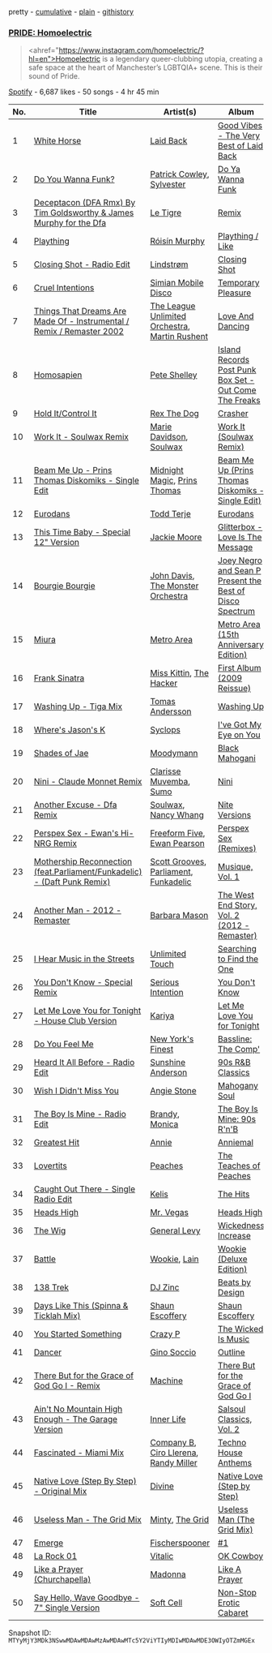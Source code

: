 pretty - [cumulative](/playlists/cumulative/37i9dQZF1DWZabLDQymgK1.md) - [plain](/playlists/plain/37i9dQZF1DWZabLDQymgK1) - [githistory](https://github.githistory.xyz/mackorone/spotify-playlist-archive/blob/main/playlists/plain/37i9dQZF1DWZabLDQymgK1)

### [PRIDE: Homoelectric](https://open.spotify.com/playlist/37i9dQZF1DWZabLDQymgK1)

> <ahref="https://www.instagram.com/homoelectric/?hl=en">Homoelectric</a> is a legendary queer\-clubbing utopia, creating a safe space at the heart of Manchester’s LGBTQIA+ scene\. This is their sound of Pride.

[Spotify](https://open.spotify.com/user/spotify) - 6,687 likes - 50 songs - 4 hr 45 min

| No. | Title | Artist(s) | Album | Length |
|---|---|---|---|---|
| 1 | [White Horse](https://open.spotify.com/track/3FeQweSLSbVkLcPDZuTiGX) | [Laid Back](https://open.spotify.com/artist/2OLmN3LLWtLF7zerL4VdaX) | [Good Vibes \- The Very Best of Laid Back](https://open.spotify.com/album/2PTte9WD2NqJzmbqNaDpa1) | 3:57 |
| 2 | [Do You Wanna Funk?](https://open.spotify.com/track/708DnJC8l1b4Bf4xg0GiBv) | [Patrick Cowley](https://open.spotify.com/artist/1pggi3bfbAPkwrylE63MEO), [Sylvester](https://open.spotify.com/artist/5TGTpu4g8siFOIctZuQO7y) | [Do Ya Wanna Funk](https://open.spotify.com/album/38ftZ2jxwlJof8nxwo34Ma) | 6:54 |
| 3 | [Deceptacon \(DFA Rmx\) By Tim Goldsworthy & James Murphy for the Dfa](https://open.spotify.com/track/305CEVdhAViS0CW2NCLvdR) | [Le Tigre](https://open.spotify.com/artist/2n6FviARgtjjimZXu18uRM) | [Remix](https://open.spotify.com/album/1yCWdLfE2KQAmcdS1YJQl6) | 6:24 |
| 4 | [Plaything](https://open.spotify.com/track/6wIeea8ZJXsGB4QCGICSjC) | [Róisín Murphy](https://open.spotify.com/artist/3qwabfaWewpfli7hMNM3O8) | [Plaything / Like](https://open.spotify.com/album/4zhnnXeezlwuPXyl0Ozt0z) | 6:03 |
| 5 | [Closing Shot \- Radio Edit](https://open.spotify.com/track/5CcJXOp5pTsh4rZRMiiNJp) | [Lindstrøm](https://open.spotify.com/artist/2vTtjIqZ7hW0W15t1ApKTB) | [Closing Shot](https://open.spotify.com/album/4FTzWteiP0vCyT9h3dz7G3) | 4:28 |
| 6 | [Cruel Intentions](https://open.spotify.com/track/4hAIqKaclz1HRb3JckcJPq) | [Simian Mobile Disco](https://open.spotify.com/artist/31DXlldabwPHwu6dYevuzK) | [Temporary Pleasure](https://open.spotify.com/album/4eGMC4sHGcy1dkf9nPH4fu) | 3:04 |
| 7 | [Things That Dreams Are Made Of \- Instrumental / Remix / Remaster 2002](https://open.spotify.com/track/12Oh5ewLqFbcMpfYpqp9Ux) | [The League Unlimited Orchestra](https://open.spotify.com/artist/7G7TTMHdSQFMmYoFmoVQiY), [Martin Rushent](https://open.spotify.com/artist/1fd2blxXQa111coetJPkUI) | [Love And Dancing](https://open.spotify.com/album/0hwRPVBP33XamxIm0Co1hU) | 5:08 |
| 8 | [Homosapien](https://open.spotify.com/track/6u6guT1xiBrbaEaQSPl4NW) | [Pete Shelley](https://open.spotify.com/artist/7r2lG8Ui6vGHAgsKlE8Hd8) | [Island Records Post Punk Box Set \- Out Come The Freaks](https://open.spotify.com/album/0THgn0SNHFx0tqqYqQlt4R) | 4:34 |
| 9 | [Hold It/Control It](https://open.spotify.com/track/7wQdeiZwrwMdJTwuw4syaH) | [Rex The Dog](https://open.spotify.com/artist/5zbQoW1WWTzvITE8w4ckoC) | [Crasher](https://open.spotify.com/album/7nhRhJ0XUNWt5malAs9q67) | 6:42 |
| 10 | [Work It \- Soulwax Remix](https://open.spotify.com/track/6WfL1pwMyFf3IvFWLnre4P) | [Marie Davidson](https://open.spotify.com/artist/7xJVICbAWizNBKBD3mRWjF), [Soulwax](https://open.spotify.com/artist/43mWhBXSflupNLuNjM5vff) | [Work It \(Soulwax Remix\)](https://open.spotify.com/album/074U95kLP3roPuXrpjTYtT) | 4:46 |
| 11 | [Beam Me Up \- Prins Thomas Diskomiks \- Single Edit](https://open.spotify.com/track/63o8AFj8EjvyUvR8Ez01C5) | [Midnight Magic](https://open.spotify.com/artist/3KuNrap7xPWVJCyBHAE4le), [Prins Thomas](https://open.spotify.com/artist/4rsEVNO1tGTY0beCnsnHi6) | [Beam Me Up \(Prins Thomas Diskomiks \- Single Edit\)](https://open.spotify.com/album/49dNYLSLbFUnguSK2XVqfl) | 5:00 |
| 12 | [Eurodans](https://open.spotify.com/track/2GXEdhu0Rhqv4XgfSDBG6r) | [Todd Terje](https://open.spotify.com/artist/49gaZqfow2v8EEQmjGyEIw) | [Eurodans](https://open.spotify.com/album/27Pe6yBUgKYYXILiT7Cj5u) | 5:49 |
| 13 | [This Time Baby \- Special 12" Version](https://open.spotify.com/track/3SFuWRt4QDRJE6lYkouyl5) | [Jackie Moore](https://open.spotify.com/artist/1EialtL6J5R7O0exgdgQ1w) | [Glitterbox \- Love Is The Message](https://open.spotify.com/album/5A0Sn3fLYQDlsH0BPjuxm3) | 7:13 |
| 14 | [Bourgie Bourgie](https://open.spotify.com/track/5ul1HJv0yJHYzvUKWjMmz2) | [John Davis](https://open.spotify.com/artist/6e7u1ZLjBS8Pp9CQxGA0rc), [The Monster Orchestra](https://open.spotify.com/artist/1I0M6cH3V4GnOunNUix9s2) | [Joey Negro and Sean P Present the Best of Disco Spectrum](https://open.spotify.com/album/6Snhq073bHXQHQi4BVzD4K) | 6:09 |
| 15 | [Miura](https://open.spotify.com/track/7wu4CDoKfHqbaJCNO2qvza) | [Metro Area](https://open.spotify.com/artist/3KTzs16kNylBR78QZSkiyx) | [Metro Area \(15th Anniversary Edition\)](https://open.spotify.com/album/1sqdqvNwrtex7Y604obpcG) | 6:44 |
| 16 | [Frank Sinatra](https://open.spotify.com/track/3mK7ll5qJEKgsV3IQtpJJP) | [Miss Kittin](https://open.spotify.com/artist/3QhNv79NoIvarU6N57GBzL), [The Hacker](https://open.spotify.com/artist/763V8ZisRsw5kCoquzKTUp) | [First Album \(2009 Reissue\)](https://open.spotify.com/album/4YSmNOiY47nx2VodZ8N1I8) | 3:55 |
| 17 | [Washing Up \- Tiga Mix](https://open.spotify.com/track/44ivsSXs37MFy88D4eCU3p) | [Tomas Andersson](https://open.spotify.com/artist/4iSjTOvOgsgONqpSphYvUG) | [Washing Up](https://open.spotify.com/album/4rr8wQDnciFctXhLcq7bZI) | 5:33 |
| 18 | [Where's Jason's K](https://open.spotify.com/track/5nUfbXGXSULNLxJyndR5iB) | [Syclops](https://open.spotify.com/artist/1DoyIKYcf1Pw2tMFFy0oEi) | [I've Got My Eye on You](https://open.spotify.com/album/23cDF6i36IrMJmfDZojPgp) | 6:39 |
| 19 | [Shades of Jae](https://open.spotify.com/track/2jzdxxtPk8hI5AlVJMI1dh) | [Moodymann](https://open.spotify.com/artist/6pohviZSNRueSX7uNu63ZX) | [Black Mahogani](https://open.spotify.com/album/224OuhZ1LThmaYGhD8ikq6) | 6:55 |
| 20 | [Nini \- Claude Monnet Remix](https://open.spotify.com/track/1HvnSNUGVzGdiWknoN568h) | [Clarisse Muvemba](https://open.spotify.com/artist/3VhZAwL3pwSfh1YgrPB9wr), [Sumo](https://open.spotify.com/artist/68hlYvUTBm1WJXhpO6re7X) | [Nini](https://open.spotify.com/album/6uGbxYqV6n3Nzudd28Ol3A) | 8:13 |
| 21 | [Another Excuse \- Dfa Remix](https://open.spotify.com/track/733gHaYR1w0B46dUEENvGx) | [Soulwax](https://open.spotify.com/artist/43mWhBXSflupNLuNjM5vff), [Nancy Whang](https://open.spotify.com/artist/0xDT2bQJYfy8CYs8JlmH3B) | [Nite Versions](https://open.spotify.com/album/5ftdUoPzoh1y5bIroXw68G) | 8:00 |
| 22 | [Perspex Sex \- Ewan's Hi\-NRG Remix](https://open.spotify.com/track/0UuI04fLX0AFGIVqwzTZwZ) | [Freeform Five](https://open.spotify.com/artist/5moj04MGEjXS0834GF3wK5), [Ewan Pearson](https://open.spotify.com/artist/6PQgiQKFKgk7EJElgUPo7y) | [Perspex Sex \(Remixes\)](https://open.spotify.com/album/0nF7cu31srje4db7gbv3wH) | 8:00 |
| 23 | [Mothership Reconnection \(feat.Parliament/Funkadelic\) \- \(Daft Punk Remix\)](https://open.spotify.com/track/5aWVNrjqFHCATLIhS2na3t) | [Scott Grooves](https://open.spotify.com/artist/7hwWjHjLHvhSDngoe2Pkbe), [Parliament](https://open.spotify.com/artist/5SMVzTJyKFJ7TUb46DglcH), [Funkadelic](https://open.spotify.com/artist/450o9jw6AtiQlQkHCdH6Ru) | [Musique, Vol\. 1](https://open.spotify.com/album/4a0p1M12f7VaZWdoNSdEK4) | 4:00 |
| 24 | [Another Man \- 2012 \- Remaster](https://open.spotify.com/track/33qq1FKftOqTzUMKYed45x) | [Barbara Mason](https://open.spotify.com/artist/5PmZd7YOaUgQwhOja44fmZ) | [The West End Story, Vol\. 2 \(2012 \- Remaster\)](https://open.spotify.com/album/5bYi0lm8inqOHBgx5bWpwd) | 6:56 |
| 25 | [I Hear Music in the Streets](https://open.spotify.com/track/5HgE5eXfu0An2moseSM635) | [Unlimited Touch](https://open.spotify.com/artist/4VaFWblR1Rv24L8kAfhtxm) | [Searching to Find the One](https://open.spotify.com/album/31fKBqNpIIRDSiBoTv408q) | 6:53 |
| 26 | [You Don't Know \- Special Remix](https://open.spotify.com/track/5vA6h1EpoCwqDpg1NyU7GE) | [Serious Intention](https://open.spotify.com/artist/4ujvWktT7I5RaDVWCiohjS) | [You Don't Know](https://open.spotify.com/album/3ibVYaJ4bKSoNQVan9WPmS) | 8:18 |
| 27 | [Let Me Love You for Tonight \- House Club Version](https://open.spotify.com/track/3M2eKHfiVbAcdVbXq2vuHl) | [Kariya](https://open.spotify.com/artist/2v7BAefOHtrwbwIaeSrznH) | [Let Me Love You for Tonight](https://open.spotify.com/album/4O98lK9544U20ateVtGfaX) | 6:18 |
| 28 | [Do You Feel Me](https://open.spotify.com/track/4Zx7dq5F1Zr3AIFv23uE0d) | [New York's Finest](https://open.spotify.com/artist/4VmSmg7wFRxvvzmAPtNaNg) | [Bassline: The Comp'](https://open.spotify.com/album/5wFzFToDwgoGBfdD49kvOJ) | 6:49 |
| 29 | [Heard It All Before \- Radio Edit](https://open.spotify.com/track/0RyUnFQa4HxFxDa2tjGsAJ) | [Sunshine Anderson](https://open.spotify.com/artist/0hnmRa5ahunapQbPjKUbMK) | [90s R&B Classics](https://open.spotify.com/album/68BFQDpibItUS8NGYPfJLh) | 3:59 |
| 30 | [Wish I Didn't Miss You](https://open.spotify.com/track/3tZm76otWH20xzJC7icHCk) | [Angie Stone](https://open.spotify.com/artist/2hWr3AjjKOCVmWcwvuT4uM) | [Mahogany Soul](https://open.spotify.com/album/1pJld4hH1xL3ONIlWZEhXw) | 4:30 |
| 31 | [The Boy Is Mine \- Radio Edit](https://open.spotify.com/track/2rwDzx2nCWfQze7nsR2SOF) | [Brandy](https://open.spotify.com/artist/05oH07COxkXKIMt6mIPRee), [Monica](https://open.spotify.com/artist/6nzxy2wXs6tLgzEtqOkEi2) | [The Boy Is Mine: 90s R'n'B](https://open.spotify.com/album/58sOAY5xeDAodYOkIGegJM) | 4:00 |
| 32 | [Greatest Hit](https://open.spotify.com/track/4kox25GnFPcvrZWXvbB3Ar) | [Annie](https://open.spotify.com/artist/7zt6Af78CalxaPDqORfw8L) | [Anniemal](https://open.spotify.com/album/3LN3dGIFGEqTjTDwTFFCj6) | 3:40 |
| 33 | [Lovertits](https://open.spotify.com/track/3k95pqiCFMJAqr1NZYVbob) | [Peaches](https://open.spotify.com/artist/1gkSl4XpHIHI4I1WQbfXOE) | [The Teaches of Peaches](https://open.spotify.com/album/6gFOrIOM2TwzoRvobkpn1a) | 4:44 |
| 34 | [Caught Out There \- Single Radio Edit](https://open.spotify.com/track/70lvdxEHWpIigLeYOLhrxR) | [Kelis](https://open.spotify.com/artist/0IF46mUS8NXjgHabxk2MCM) | [The Hits](https://open.spotify.com/album/0nEmvXtfDOXW3sFAoqOitl) | 4:11 |
| 35 | [Heads High](https://open.spotify.com/track/2t42wAZWVmtzX22lK6crPU) | [Mr\. Vegas](https://open.spotify.com/artist/1pmixngtBJleMrGUG5o8DE) | [Heads High](https://open.spotify.com/album/5gHtG5mxSNjyNKIHK4aGv7) | 3:31 |
| 36 | [The Wig](https://open.spotify.com/track/4ponr2KQSDtiXZs0pjrdgM) | [General Levy](https://open.spotify.com/artist/2bHgAaZ7qbGbMMXwAQm48I) | [Wickedness Increase](https://open.spotify.com/album/31AWmv5qMkTzNQra5e94Vk) | 4:05 |
| 37 | [Battle](https://open.spotify.com/track/1Y8R1CKdai0oycCf6K0sjh) | [Wookie](https://open.spotify.com/artist/4MswQnojZK1oRaxNsACqjv), [Lain](https://open.spotify.com/artist/4hq76gdVn9hwIfTks4IG9B) | [Wookie \(Deluxe Edition\)](https://open.spotify.com/album/6GV8kkTilYLCQ8qA39yYzk) | 5:00 |
| 38 | [138 Trek](https://open.spotify.com/track/41rcTbVxz3b2Rv4RngYKj8) | [DJ Zinc](https://open.spotify.com/artist/1cwlYsgHBYvLzT4C24AliQ) | [Beats by Design](https://open.spotify.com/album/7fa3b5DjCmd7aejFh1l2Zn) | 5:08 |
| 39 | [Days Like This \(Spinna & Ticklah Mix\)](https://open.spotify.com/track/5Sq75inr2e6CBcUwLEDbLo) | [Shaun Escoffery](https://open.spotify.com/artist/4QQV60vtp1G3XReD6dWgNz) | [Shaun Escoffery](https://open.spotify.com/album/00I8nPkKbU28TjPtArLJWI) | 5:29 |
| 40 | [You Started Something](https://open.spotify.com/track/6ygStI97HyjufP4vRgtVrd) | [Crazy P](https://open.spotify.com/artist/6jOz2B9qeID4dLP1o8bFGf) | [The Wicked Is Music](https://open.spotify.com/album/2UZ62DB1jQEeK7WhdxNff2) | 7:27 |
| 41 | [Dancer](https://open.spotify.com/track/4lteGaLzU5veJOe6wnOvz4) | [Gino Soccio](https://open.spotify.com/artist/3q2AjYY7FmiMh29bKki4EE) | [Outline](https://open.spotify.com/album/71NzsQgmjQ5rIm33Hpjv2V) | 8:28 |
| 42 | [There But for the Grace of God Go I \- Remix](https://open.spotify.com/track/238ktHqrZJtfyoF1xcvfSR) | [Machine](https://open.spotify.com/artist/2de3Y8cx2Qt1Z1Uh1wb97O) | [There But for the Grace of God Go I](https://open.spotify.com/album/6aV2FkJ96pTbZUDvllQ5gJ) | 5:17 |
| 43 | [Ain't No Mountain High Enough \- The Garage Version](https://open.spotify.com/track/2YVymWthRJewHNHPVvPiHh) | [Inner Life](https://open.spotify.com/artist/39fymbns0snQudVbD1hZjX) | [Salsoul Classics, Vol\. 2](https://open.spotify.com/album/7M9BRTQMTFdw9mVnG2QumD) | 10:29 |
| 44 | [Fascinated \- Miami Mix](https://open.spotify.com/track/3q0Wbd9fujRXRKdzRwZOlp) | [Company B](https://open.spotify.com/artist/56qkRjq9qsAxK5fc7U5moa), [Ciro Llerena](https://open.spotify.com/artist/5CY333LrlnhMG93mQ5etNq), [Randy Miller](https://open.spotify.com/artist/20hNWAoYbQ1wKsQcAoQRjw) | [Techno House Anthems](https://open.spotify.com/album/3P0BdZG7iAhvlt2MHnliqn) | 4:54 |
| 45 | [Native Love \(Step By Step\) \- Original Mix](https://open.spotify.com/track/4AY6chAqcKO4TUB7EYXjNI) | [Divine](https://open.spotify.com/artist/1wASklF2AQfIVhSBWnUHwz) | [Native Love \(Step by Step\)](https://open.spotify.com/album/5MqdDaVdkpqAN54T5wgiaA) | 5:06 |
| 46 | [Useless Man \- The Grid Mix](https://open.spotify.com/track/5pZvrLUCR6PXNkNa2AO7w2) | [Minty](https://open.spotify.com/artist/0vVeC3e3hdI1KVGjApg0Ud), [The Grid](https://open.spotify.com/artist/1fN3lF5RILxJeG9H8EhEDo) | [Useless Man \(The Grid Mix\)](https://open.spotify.com/album/2X7ufIprdfC2SB7Tyg81HW) | 3:42 |
| 47 | [Emerge](https://open.spotify.com/track/3vyKSb9sAdXl0kQ1KnS9fY) | [Fischerspooner](https://open.spotify.com/artist/5R7K1GezC0jy24v1R2n4x3) | [\#1](https://open.spotify.com/album/3OCiJ6mbOzJdzTrk8R9hy2) | 4:48 |
| 48 | [La Rock 01](https://open.spotify.com/track/2NNljOKFmhMxsfK8J5z4eF) | [Vitalic](https://open.spotify.com/artist/4M84umUNRbZy1mJleyyRM9) | [OK Cowboy](https://open.spotify.com/album/3FbISaAK2oqQeLZACLifbo) | 5:26 |
| 49 | [Like a Prayer \(Churchapella\)](https://open.spotify.com/track/4UX7TUsMu6QVPoBdpBEEqB) | [Madonna](https://open.spotify.com/artist/6tbjWDEIzxoDsBA1FuhfPW) | [Like A Prayer](https://open.spotify.com/album/2qmMKmWqpPbsd6dKrZXgSV) | 6:08 |
| 50 | [Say Hello, Wave Goodbye \- 7" Single Version](https://open.spotify.com/track/0Lx6O1tC3CPF1giLJIt5Jv) | [Soft Cell](https://open.spotify.com/artist/6aq8T2RcspxVOGgMrTzjWc) | [Non\-Stop Erotic Cabaret](https://open.spotify.com/album/3KFWViJ1wIHAdOVLFTVzjD) | 5:23 |

Snapshot ID: `MTYyMjY3MDk3NSwwMDAwMDAwMzAwMDAwMTc5Y2ViYTIyMDIwMDAwMDE3OWIyOTZmMGEx`
